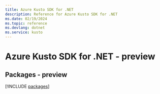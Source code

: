 ```yaml
---
title: Azure Kusto SDK for .NET
description: Reference for Azure Kusto SDK for .NET
ms.date: 02/19/2024
ms.topic: reference
ms.devlang: dotnet
ms.service: kusto
---
```

# Azure Kusto SDK for .NET - preview
## Packages - preview
[!INCLUDE [packages](kusto-index.md)]